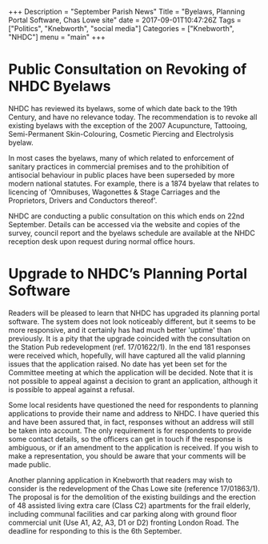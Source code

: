 +++
Description = "September Parish News"
Title = "Byelaws, Planning Portal Software, Chas Lowe site"
date = 2017-09-01T10:47:26Z
Tags = ["Politics", "Knebworth", "social media"]
Categories = ["Knebworth", "NHDC"]
menu = "main"
+++


# Public Consultation on Revoking of NHDC Byelaws

NHDC has reviewed its byelaws, some of which date back to the 19th
Century, and have no relevance today. The recommendation is to revoke
all existing byelaws with the exception of the 2007 Acupuncture,
Tattooing, Semi-Permanent Skin-Colouring, Cosmetic Piercing and
Electrolysis byelaw.

In most cases the byelaws, many of which related to enforcement of
sanitary practices in commercial premises and to the prohibition of
antisocial behaviour in public places have been superseded by more
modern national statutes. For example, there is a 1874 byelaw that
relates to licencing of 'Omnibuses, Wagonettes & Stage Carriages and the
Proprietors, Drivers and Conductors thereof'.

NHDC are conducting a public consultation on this which ends on 22nd
September. Details can be accessed via the website and copies of the
survey, council report and the byelaws schedule are available at the
NHDC reception desk upon request during normal office hours.

# Upgrade to NHDC’s Planning Portal Software

Readers will be pleased to learn that NHDC has upgraded its planning
portal software. The system does not look noticeably different, but it
seems to be more responsive, and it certainly has had much better
'uptime' than previously. It is a pity that the upgrade coincided with
the consultation on the Station Pub redevelopment (ref. 17/01622/1). In
the end 181 responses were received which, hopefully, will have captured
all the valid planning issues that the application raised. No date has
yet been set for the Committee meeting at which the application will be
decided. Note that it is not possible to appeal against a decision to
grant an application, although it is possible to appeal against a
refusal.

Some local residents have questioned the need for respondents to
planning applications to provide their name and address to NHDC. I have
queried this and have been assured that, in fact, responses without an
address will still be taken into account. The only requirement is for
respondents to provide some contact details, so the officers can get in
touch if the response is ambiguous, or if an amendment to the
application is received. If you wish to make a representation, you
should be aware that your comments will be made public.

Another planning application in Knebworth that readers may wish to
consider is the redevelopment of the Chas Lowe site (reference
17/01863/1). The proposal is for the demolition of the existing
buildings and the erection of 48 assisted living extra care (Class C2)
apartments for the frail elderly, including communal facilities and car
parking along with ground floor commercial unit (Use A1, A2, A3, D1 or
D2) fronting London Road. The deadline for responding to this is the 6th
September.
